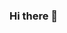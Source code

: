 ### Hi there 👋

<!--
**Alistair212/Alistair212** is a ✨ _special_ ✨ repository because its `README.md` (this file) appears on your GitHub profile.

<img align="center" alt="Alistair's Github Stats" src="https://github-readme-stats-five-beige.vercel.app/api/top-langs/?username=Alistair212&layout=compact"/><br>

## **My repo stats**

<img align="center" alt="IsXGeo's Github Stats" src="https://github-readme-stats-five-beige.vercel.app/api/top-langs/?username=Alistair212&count_private=true&show_icons=true&include_all_commits=true"/>


[![Top Langs](https://github-readme-stats-five-beige.vercel.app/api/top-langs/?username=Alistair212&)](https://github.com/anuraghazra/github-readme-stats)


###### You can get these cool github stat apis [here](https://github.com/anuraghazra/github-readme-stats).
